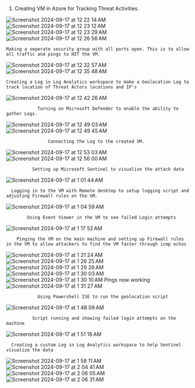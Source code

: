 1. Creating VM in Azure for Tracking Threat Activities.


![Screenshot 2024-09-17 at 12 22 14 AM](https://github.com/user-attachments/assets/30d9b9d2-b749-49ed-9898-37acd0f110c5)
![Screenshot 2024-09-17 at 12 23 12 AM](https://github.com/user-attachments/assets/d23c8ce6-2e5a-4689-a152-52262673ba10)
![Screenshot 2024-09-17 at 12 23 29 AM](https://github.com/user-attachments/assets/8d78735f-84b0-46a4-ab3b-804722c203cb)
![Screenshot 2024-09-17 at 12 26 56 AM](https://github.com/user-attachments/assets/86f5adb8-c806-48d4-9b87-e01c437512e0)

    Making a seperate security group with all ports open. This is to allow all traffic and pings to HIT the VM.
![Screenshot 2024-09-17 at 12 32 57 AM](https://github.com/user-attachments/assets/48e18729-0194-4b17-a0c9-8193936a24a7)
![Screenshot 2024-09-17 at 12 35 48 AM](https://github.com/user-attachments/assets/624cefed-3684-4fc4-8612-7a26ee222871)

    Creating a Log in Log Analytics workspace to make a Geolocation Log to track location of Threat Actors locations and IP's
![Screenshot 2024-09-17 at 12 42 26 AM](https://github.com/user-attachments/assets/bd34e365-38f7-48a0-9fab-0384fd9b92c9)

                Turning on Microsoft Defender to enable the ability to gather Logs. 
![Screenshot 2024-09-17 at 12 49 03 AM](https://github.com/user-attachments/assets/a06f5440-f35b-43cf-be6b-1b6aefedb3dd)
![Screenshot 2024-09-17 at 12 49 45 AM](https://github.com/user-attachments/assets/972cb266-76cd-4e33-a92e-67d20039e25f)

                    Connecting the Log to the created VM.
![Screenshot 2024-09-17 at 12 53 03 AM](https://github.com/user-attachments/assets/4f02ecc8-13fa-4d18-903c-0f54972d9997)
![Screenshot 2024-09-17 at 12 56 00 AM](https://github.com/user-attachments/assets/a9f53cb7-cb68-492b-8eee-7175aa63114c)


              Setting up Microsoft Sentinel to visualize the attack data
![Screenshot 2024-09-17 at 1 01 44 AM](https://github.com/user-attachments/assets/2af2c5e4-13fe-4fef-8fca-72f35abaef47)

      Logging in to the VM with Remote desktop to setup logging script and adjusting Firewall rules on the VM.
![Screenshot 2024-09-17 at 1 04 59 AM](https://github.com/user-attachments/assets/72f4602b-abf9-4b6b-933c-9dc931870897)

            Using Event Viewer in the VM to see failed Login attempts
![Screenshot 2024-09-17 at 1 17 52 AM](https://github.com/user-attachments/assets/496b91da-ac52-4e6c-906c-cb2d13d3bdf1)

        Pinging the VM on the main machine and setting up Firewall rules in the VM to allow attackers to find the VM faster through icmp echos
![Screenshot 2024-09-17 at 1 21 24 AM](https://github.com/user-attachments/assets/c796b62c-8337-47bb-9a7c-663f9cf56946)
![Screenshot 2024-09-17 at 1 26 25 AM](https://github.com/user-attachments/assets/e46a76d7-0f46-4e82-bd80-8e8ce421af3a)
![Screenshot 2024-09-17 at 1 29 28 AM](https://github.com/user-attachments/assets/d11dddb3-daf9-42de-86c5-2fe3300dd3f1)
![Screenshot 2024-09-17 at 1 30 03 AM](https://github.com/user-attachments/assets/b0c595a0-0c86-4da3-b3c0-d1416ceb7d74)
![Screenshot 2024-09-17 at 1 30 10 AM](https://github.com/user-attachments/assets/90738e8c-73fd-4fab-91fd-cf71816159f4)
                                              Pings now working 
![Screenshot 2024-09-17 at 1 31 27 AM](https://github.com/user-attachments/assets/a5ec0864-d3f2-4fe5-818c-3688e28c5dba)

                Using Powershell ISE to run the geolocation script
![Screenshot 2024-09-17 at 1 48 09 AM](https://github.com/user-attachments/assets/18f21237-eab9-4ef7-8bd0-612f6190d3c9)
          
              Script running and showing failed login attempts on the machine
![Screenshot 2024-09-17 at 1 51 18 AM](https://github.com/user-attachments/assets/2b446c95-bff6-45c1-8452-29f5f143adb5)

      Creating a custom Log in Log Analytics workspace to help Sentinel visualize the data
![Screenshot 2024-09-17 at 1 58 11 AM](https://github.com/user-attachments/assets/d8fa3d5c-4950-4950-bd57-b4c866d1afc1)
![Screenshot 2024-09-17 at 2 04 41 AM](https://github.com/user-attachments/assets/d437f5d8-545b-4fd3-ae72-81b13223e321)
![Screenshot 2024-09-17 at 2 06 05 AM](https://github.com/user-attachments/assets/1a32a1a1-1890-496b-81a4-0585406858b2)
![Screenshot 2024-09-17 at 2 06 31 AM](https://github.com/user-attachments/assets/7a7629ff-de11-450d-a616-cd8093eabf8f)




















































   
